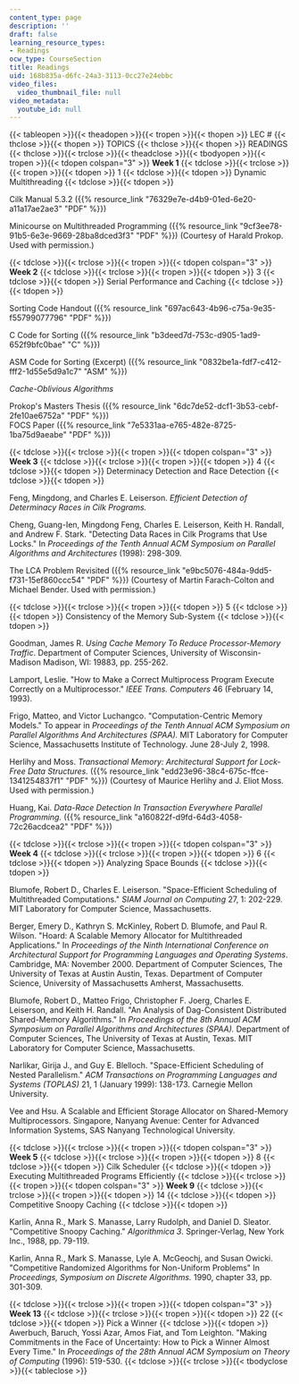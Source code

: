 ```yaml
---
content_type: page
description: ''
draft: false
learning_resource_types:
- Readings
ocw_type: CourseSection
title: Readings
uid: 168b835a-d6fc-24a3-3113-0cc27e24ebbc
video_files:
  video_thumbnail_file: null
video_metadata:
  youtube_id: null
---
```

{{< tableopen >}}{{< theadopen >}}{{< tropen >}}{{< thopen >}}
LEC #
{{< thclose >}}{{< thopen >}}
TOPICS
{{< thclose >}}{{< thopen >}}
READINGS
{{< thclose >}}{{< trclose >}}{{< theadclose >}}{{< tbodyopen >}}{{< tropen >}}{{< tdopen colspan="3" >}}
**Week 1**
{{< tdclose >}}{{< trclose >}}{{< tropen >}}{{< tdopen >}}
1
{{< tdclose >}}{{< tdopen >}}
Dynamic Multithreading
{{< tdclose >}}{{< tdopen >}}

Cilk Manual 5.3.2 ({{% resource_link "76329e7e-d4b9-01ed-6e20-a11a17ae2ae3" "PDF" %}})

Minicourse on Multithreaded Programming ({{% resource_link "9cf3ee78-91b5-6e3e-9669-28ba8dced3f3" "PDF" %}}) (Courtesy of Harald Prokop. Used with permission.)

{{< tdclose >}}{{< trclose >}}{{< tropen >}}{{< tdopen colspan="3" >}}
**Week 2**
{{< tdclose >}}{{< trclose >}}{{< tropen >}}{{< tdopen >}}
3
{{< tdclose >}}{{< tdopen >}}
Serial Performance and Caching
{{< tdclose >}}{{< tdopen >}}

Sorting Code Handout ({{% resource_link "697ac643-4b96-c75a-9e35-f55799077796" "PDF" %}})

C Code for Sorting ({{% resource_link "b3deed7d-753c-d905-1ad9-652f9bfc0bae" "C" %}})

ASM Code for Sorting (Excerpt) ({{% resource_link "0832be1a-fdf7-c412-fff2-1d55e5d9a1c7" "ASM" %}})

*Cache-Oblivious Algorithms* 

Prokop's Masters Thesis ({{% resource_link "6dc7de52-dcf1-3b53-cebf-2fe10ae6752a" "PDF" %}})   
FOCS Paper ({{% resource_link "7e5331aa-e765-482e-8725-1ba75d9aeabe" "PDF" %}})

{{< tdclose >}}{{< trclose >}}{{< tropen >}}{{< tdopen colspan="3" >}}
**Week 3**
{{< tdclose >}}{{< trclose >}}{{< tropen >}}{{< tdopen >}}
4
{{< tdclose >}}{{< tdopen >}}
Determinacy Detection and Race Detection
{{< tdclose >}}{{< tdopen >}}

Feng, Mingdong, and Charles E. Leiserson. *Efficient Detection of Determinacy Races in Cilk Programs.*

Cheng, Guang-Ien, Mingdong Feng, Charles E. Leiserson, Keith H. Randall, and Andrew F. Stark. "Detecting Data Races in Cilk Programs that Use Locks." In *Proceedings of the Tenth Annual ACM Symposium on Parallel Algorithms and Architectures* (1998): 298-309.

The LCA Problem Revisited ({{% resource_link "e9bc5076-484a-9dd5-f731-15ef860ccc54" "PDF" %}}) (Courtesy of Martin Farach-Colton and Michael Bender. Used with permission.)

{{< tdclose >}}{{< trclose >}}{{< tropen >}}{{< tdopen >}}
5
{{< tdclose >}}{{< tdopen >}}
Consistency of the Memory Sub-System
{{< tdclose >}}{{< tdopen >}}

Goodman, James R. *Using Cache Memory To Reduce Processor-Memory Traffic*. Department of Computer Sciences, University of Wisconsin-Madison Madison, WI: 19883, pp. 255-262.

Lamport, Leslie. "How to Make a Correct Multiprocess Program Execute Correctly on a Multiprocessor." *IEEE Trans. Computers* 46 (February 14, 1993).

Frigo, Matteo, and Victor Luchangco. "Computation-Centric Memory Models." To appear in *Proceedings of the Tenth Annual ACM Symposium on Parallel Algorithms And Architectures (SPAA).* MIT Laboratory for Computer Science, Massachusetts Institute of Technology. June 28-July 2, 1998.

Herlihy and Moss. *Transactional Memory: Architectural Support for Lock-Free Data Structures.* ({{% resource_link "edd23e96-38c4-675c-ffce-1341254837f1" "PDF" %}}) (Courtesy of Maurice Herlihy and J. Eliot Moss. Used with permission.)

Huang, Kai. *Data-Race Detection In Transaction Everywhere Parallel Programming.* ({{% resource_link "a160822f-d9fd-64d3-4058-72c26acdcea2" "PDF" %}})

{{< tdclose >}}{{< trclose >}}{{< tropen >}}{{< tdopen colspan="3" >}}
**Week 4**
{{< tdclose >}}{{< trclose >}}{{< tropen >}}{{< tdopen >}}
6
{{< tdclose >}}{{< tdopen >}}
Analyzing Space Bounds
{{< tdclose >}}{{< tdopen >}}

Blumofe, Robert D., Charles E. Leiserson. "Space-Efficient Scheduling of Multithreaded Computations." *SIAM Journal on Computing* 27, 1: 202-229. MIT Laboratory for Computer Science, Massachusetts.

Berger, Emery D., Kathryn S. McKinley, Robert D. Blumofe, and Paul R. Wilson. "Hoard: A Scalable Memory Allocator for Multithreaded Applications." In *Proceedings of the Ninth International Conference on Architectural Support for Programming Languages and Operating Systems*. Cambridge, MA: November 2000. Department of Computer Sciences, The University of Texas at Austin Austin, Texas. Department of Computer Science, University of Massachusetts Amherst, Massachusetts.

Blumofe, Robert D., Matteo Frigo, Christopher F. Joerg, Charles E. Leiserson, and Keith H. Randall. "An Analysis of Dag-Consistent Distributed Shared-Memory Algorithms." In *Proceedings of the 8th Annual ACM Symposium on Parallel Algorithms and* *Architectures (SPAA).* Department of Computer Sciences, The University of Texas at Austin, Texas. MIT Laboratory for Computer Science, Massachusetts.

Narlikar, Girija J., and Guy E. Blelloch. "Space-Efficient Scheduling of Nested Parallelism." *ACM Transactions on Programming Languages and Systems (TOPLAS)* 21, 1 (January 1999): 138-173. Carnegie Mellon University.

Vee and Hsu. A Scalable and Efficient Storage Allocator on Shared-Memory Multiprocessors. Singapore, Nanyang Avenue: Center for Advanced Information Systems, SAS Nanyang Technological University.

{{< tdclose >}}{{< trclose >}}{{< tropen >}}{{< tdopen colspan="3" >}}
**Week 5**
{{< tdclose >}}{{< trclose >}}{{< tropen >}}{{< tdopen >}}
8
{{< tdclose >}}{{< tdopen >}}
Cilk Scheduler
{{< tdclose >}}{{< tdopen >}}
Executing Multithreaded Programs Efficiently
{{< tdclose >}}{{< trclose >}}{{< tropen >}}{{< tdopen colspan="3" >}}
**Week 9**
{{< tdclose >}}{{< trclose >}}{{< tropen >}}{{< tdopen >}}
14
{{< tdclose >}}{{< tdopen >}}
Competitive Snoopy Caching
{{< tdclose >}}{{< tdopen >}}

Karlin, Anna R., Mark S. Manasse, Larry Rudolph, and Daniel D. Sleator. "Competitive Snoopy Caching." *Algorithmica 3*. Springer-Verlag, New York Inc., 1988, pp. 79-119.

Karlin, Anna R., Mark S. Manasse, Lyle A. McGeochj, and Susan Owicki. "Competitive Randomized Algorithms for Non-Uniform Problems" In *Proceedings, Symposium on Discrete Algorithms.* 1990, chapter 33, pp. 301-309.

{{< tdclose >}}{{< trclose >}}{{< tropen >}}{{< tdopen colspan="3" >}}
**Week 13**
{{< tdclose >}}{{< trclose >}}{{< tropen >}}{{< tdopen >}}
22
{{< tdclose >}}{{< tdopen >}}
Pick a Winner
{{< tdclose >}}{{< tdopen >}}
Awerbuch, Baruch, Yossi Azar, Amos Fiat, and Tom Leighton. "Making Commitments in the Face of Uncertainty: How to Pick a Winner Almost Every Time." In *Proceedings of the 28th Annual ACM Symposium on Theory of Computing* (1996): 519-530.
{{< tdclose >}}{{< trclose >}}{{< tbodyclose >}}{{< tableclose >}}